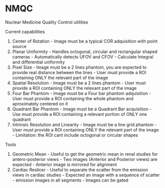 # NMQC

Nuclear Medicine Quality Control utilities

Current capabilities

  1. Center of Rotation
    - Image must be a typical COR adquisition with point source
  2. Planar Uniformity
    - Handles octogonal, circular and rectangular shaped cameras
    - Automatically detects UFOV and CFOV
    - Calculate Integral and differential uniformity
  3. Pixel Size
    - Image must be a 2 lines phantom, you are expected to provide real distance between the lines
    - User must provide a ROI containing ONLY the relevant part of the image
  4. Spatial Resolution
    - Image must be a 2 lines phantom
    - User must provide a ROI containing ONLY the relevant part of the image
  5. Four Bar Phantom
    - Image must be a Four bar phantom adquisition
	- User must provide a ROI containing the whole phantom and aproximately centered on it
  6. Quadrant Bar Phantom
    - Image must be a Quadrant Bar acquisition
    - Use must provide a ROI containing a relevant portion of ONLY one quadrant 	
  7. Intrinsic Resolution and Linearity
    - Image must be a line grid phantom
    - User must provide a ROI containing ONLY the relevant part of the image
    - Limitation: the ROI cant include octogonal or circular shapes
	
Tools

  1. Geometric Mean
    - Useful to get the geometric mean in renal studies for antero-posterior views
	- Two images (Anterior and Posterior views) are expected
	- Anterior image is mirrored for alignment
  2. Cardiac Reslicer
    - Useful to separate the scatter from the emission views in cardiac studies
	- Expected an image with a sequence of scatter - emission images in all segments
	- Images can be gated

